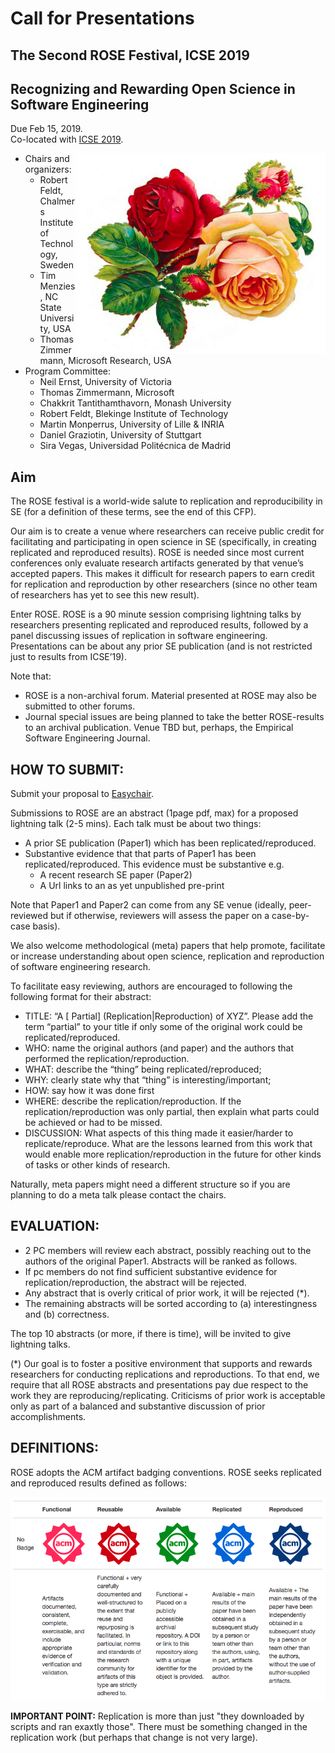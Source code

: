 # Call for Presentations

##  The Second ROSE Festival, ICSE 2019
##  Recognizing and Rewarding Open Science in Software Engineering  

Due Feb 15, 2019.  
Co-located with  [ICSE 2019](https://conf.researchr.org/home/icse-2019).

<img align=right width=400 src="etc/img/rose.png">  

- Chairs and organizers:
     - Robert Feldt, Chalmers Institute of Technology, Sweden
     - Tim Menzies, NC State University, USA
     - Thomas Zimmermann, Microsoft Research, USA
- Program Committee:
     - Neil	Ernst,	University of Victoria
     - Thomas	Zimmermann,	Microsoft
     - Chakkrit	Tantithamthavorn, Monash University
     - Robert	Feldt,	Blekinge Institute of Technology
     - Martin	Monperrus,	University of Lille & INRIA
     - Daniel	Graziotin,	University of Stuttgart
     - Sira	Vegas,	Universidad Politécnica de Madrid
 
## Aim

The ROSE festival is a world-wide salute to replication and reproducibility in SE (for a definition of these terms, see the end of this CFP).

Our aim is to create a venue where researchers can receive public credit for facilitating and participating in open science in SE (specifically, in creating replicated and reproduced results). ROSE is needed since most current conferences only evaluate research artifacts generated by that venue’s accepted papers. This makes it difficult for research papers to earn credit for replication and reproduction by other researchers (since no other team of researchers has yet to see this new result).

Enter ROSE. ROSE is a 90 minute session comprising lightning talks by researchers presenting replicated and reproduced results, followed by a panel discussing issues of replication in software engineering. Presentations can be about any prior SE publication (and is not restricted just to results from ICSE’19).

Note that:

- ROSE is a non-archival forum. Material presented at ROSE may also be submitted to other forums.
- Journal special issues are being planned to take the better ROSE-results to an archival publication. Venue TBD but, perhaps, the Empirical Software Engineering Journal.


## HOW TO SUBMIT:

Submit your proposal to [Easychair](https://easychair.org/my/conference.cgi?welcome=1;conf=rose2icse19).

Submissions to ROSE are an abstract  (1page pdf, max) for a proposed lightning talk (2-5 mins). Each talk must be about two things:

- A prior SE publication (Paper1) which has been replicated/reproduced.
- Substantive evidence that that parts of Paper1 has been replicated/reproduced. This evidence must be substantive e.g.
     - A recent research SE paper (Paper2)
     - A Url links to an as yet unpublished pre-print

Note that Paper1 and Paper2 can come from any SE venue (ideally, peer-reviewed but if otherwise, reviewers will assess the paper on a case-by-case basis).

We also welcome methodological (meta) papers that help promote, facilitate or increase understanding about open science, replication and reproduction of software engineering research.

To facilitate easy reviewing, authors are encouraged to following the following format for their abstract:

- TITLE: “A [ Partial] (Replication|Reproduction) of XYZ”. Please add the term “partial” to your title if only some of the original work could be replicated/reproduced.
- WHO: name the original authors (and paper) and the authors that performed the replication/reproduction.
- WHAT: describe the “thing” being replicated/reproduced;
- WHY: clearly state why that “thing” is interesting/important;
- HOW: say how it was done first
- WHERE: describe the replication/reproduction. If the replication/reproduction was only partial, then explain what parts could be achieved or had to be missed.
- DISCUSSION: What aspects of this thing made it easier/harder to replicate/reproduce. What are the lessons learned from this work that would enable more replication/reproduction in the future for other kinds of tasks or other kinds of research.

Naturally, meta papers might need a different structure so if you are planning to do a meta talk please contact the chairs.

## EVALUATION:

- 2 PC members will review each abstract, possibly reaching out to the authors of the original Paper1.   Abstracts will be ranked as follows.
- If pc members do not find sufficient substantive evidence for replication/reproduction, the abstract will be rejected.  
- Any abstract that is overly critical of prior work, it will be rejected (*).
- The remaining abstracts will be sorted according to (a) interestingness and (b) correctness.  

The top 10 abstracts (or more, if there is time), will be invited to give lightning talks.

(*) Our goal is to foster a positive environment that supports and rewards researchers for conducting replications and reproductions.  To that end, we require that all ROSE abstracts and presentations pay due respect to the work they are reproducing/replicating. Criticisms of prior work is acceptable only as part of a balanced and substantive discussion of prior accomplishments.

## DEFINITIONS:

ROSE adopts the    ACM artifact badging conventions. ROSE seeks replicated and reproduced results defined as follows:

![](etc/img/acm.png)

**IMPORTANT POINT:** Replication is more than just "they downloaded by scripts and ran exaxtly those". There must be something changed in the replication work (but perhaps that change is not very large).
